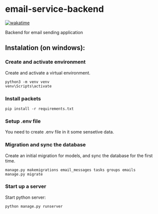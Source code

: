 # email-service-backend 

[![wakatime](https://wakatime.com/badge/github/jaanonim/email-service-backend.svg)](https://wakatime.com/badge/github/jaanonim/email-service-backend)

Backend for email sending application
## Instalation (on windows):
### Create and activate environment
Create and activate a virtual environment.
```
python3 -m venv venv
venv\Scripts\activate
```

### Install packets
```
pip install -r requirements.txt
```
### Setup .env file
You need to create .env file in it some sensetive data.
### Migration and sync the database
Create an initial migration for models, and sync the database for the first time.
```
manage.py makemigrations email_messages tasks groups emails
manage.py migrate
```
### Start up a server
Start python server:
```
python manage.py runserver
```
